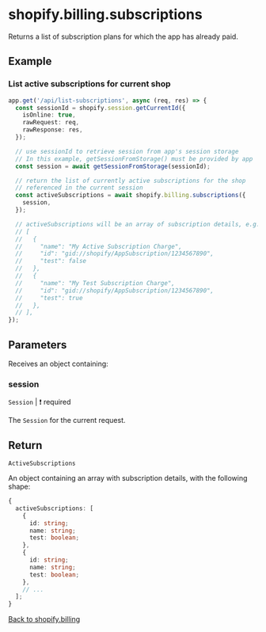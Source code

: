 # shopify.billing.subscriptions

Returns a list of subscription plans for which the app has already paid.

## Example

### List active subscriptions for current shop

```ts
app.get('/api/list-subscriptions', async (req, res) => {
  const sessionId = shopify.session.getCurrentId({
    isOnline: true,
    rawRequest: req,
    rawResponse: res,
  });

  // use sessionId to retrieve session from app's session storage
  // In this example, getSessionFromStorage() must be provided by app
  const session = await getSessionFromStorage(sessionId);

  // return the list of currently active subscriptions for the shop
  // referenced in the current session
  const activeSubscriptions = await shopify.billing.subscriptions({
    session,
  });

  // activeSubscriptions will be an array of subscription details, e.g.,
  // [
  //   {
  //     "name": "My Active Subscription Charge",
  //     "id": "gid://shopify/AppSubscription/1234567890",
  //     "test": false
  //   },
  //   {
  //     "name": "My Test Subscription Charge",
  //     "id": "gid://shopify/AppSubscription/1234567890",
  //     "test": true
  //   },
  // ],
});
```

## Parameters

Receives an object containing:

### session

`Session` | :exclamation: required

The `Session` for the current request.

## Return

`ActiveSubscriptions`

An object containing an array with subscription details, with the following shape:

```ts
{
  activeSubscriptions: [
    {
      id: string;
      name: string;
      test: boolean;
    },
    {
      id: string;
      name: string;
      test: boolean;
    },
    // ...
  ];
}
```

[Back to shopify.billing](./README.md)
